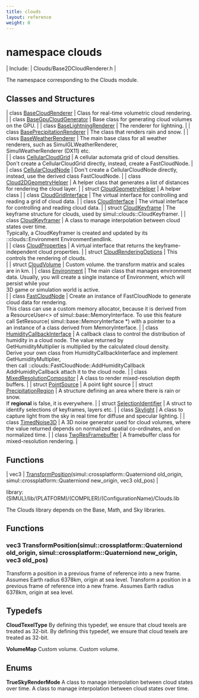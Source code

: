 ```yaml
---
title: clouds
layout: reference
weight: 0
---
```

namespace clouds
===

| Include: | Clouds/Base2DCloudRenderer.h |

The namespace corresponding to the Clouds module.<br>


Classes and Structures
---

| class [BaseCloudRenderer](clouds/BaseCloudRenderer) | Class for real-time volumetric cloud rendering.<br> |
| class [BaseGpuCloudGenerator](clouds/BaseGpuCloudGenerator) | Base class for generating cloud volumes on the GPU. |
| class [BaseLightningRenderer](clouds/BaseLightningRenderer) | The renderer for lightning. |
| class [BasePrecipitationRenderer](clouds/BasePrecipitationRenderer) | The class that renders rain and snow. |
| class [BaseWeatherRenderer](clouds/BaseWeatherRenderer) | The main base class for all weather renderers, such as SimulGLWeatherRenderer,<br>SimulWeatherRenderer (DX11) etc.<br> |
| class [CellularCloudGrid](clouds/CellularCloudGrid) | A cellular automata grid of cloud densities.<br>Don't create a CellularCloudGrid directly, instead, create a FastCloudNode. |
| class [CellularCloudNode](clouds/CellularCloudNode) | Don't create a CellularCloudNode directly, instead, use the derived class FastCloudNode. |
| class [Cloud2DGeometryHelper](clouds/Cloud2DGeometryHelper) | A helper class that generates a list of distances for rendering the cloud layer. |
| struct [CloudGeometryHelper](clouds/CloudGeometryHelper) | A helper class |
| class [CloudGridInterface](clouds/CloudGridInterface) | The virtual interface for controlling and reading a grid of cloud data. |
| class [CloudInterface](clouds/CloudInterface) | The virtual interface for controlling and reading cloud data. |
| struct [CloudKeyframe](clouds/CloudKeyframe) | The keyframe structure for clouds, used by simul::clouds::CloudKeyframer. |
| class [CloudKeyframer](clouds/CloudKeyframer) | A class to manage interpolation between cloud states over time.<br>Typically, a CloudKeyframer is created and updated by its ::clouds::Environment Environment\endlink.<br> |
| class [CloudProperties](clouds/CloudProperties) | A virtual interface that returns the keyframe-independent cloud properties. |
| struct [CloudRenderingOptions](clouds/CloudRenderingOptions) | This controls the rendering of clouds.<br> |
| struct [CloudVolume](clouds/CloudVolume) | Custom volume. the transform matrix and scales are in km. |
| class [Environment](clouds/Environment) | The main class that manages environment data. Usually, you will create a single instance of Environment, which will persist while your<br>         3D game or simulation world is active.<br> |
| class [FastCloudNode](clouds/FastCloudNode) | Create an instance of FastCloudNode to generate cloud data for rendering.<br>This class can use a custom memory allocator, because it is derived from<br>a ResourceUser<> of simul::base::MemoryInterface. To use this feature<br>call SetResource( simul::base::MemoryInterface *) with a pointer to a<br>an instance of a class derived from MemoryInterface. |
| class [HumidityCallbackInterface](clouds/HumidityCallbackInterface) | A callback class to control the distribution of humidity in a cloud node. The value returned by<br>GetHumidityMultiplier is multiplied by the calculated cloud density.<br>Derive your own class from HumidityCallbackInterface and implement GetHumidityMultiplier,<br>then call ::clouds::FastCloudNode::AddHumidityCallback AddHumidityCallback  attach it to the cloud node. |
| class [MixedResolutionCompositor](clouds/MixedResolutionCompositor) | A class to render mixed-resolution depth buffers. |
| struct [PointSource](clouds/PointSource) | A point light source |
| struct [PrecipitationRegion](clouds/PrecipitationRegion) | A structure defining an area where there is rain or snow.<br>If **regional** is false, it is everywhere. |
| struct [SelectionIdentifier](clouds/SelectionIdentifier) | A struct to identify selections of keyframes, layers etc. |
| class [Skylight](clouds/Skylight) | A class to capture light from the sky in real time for diffuse and specular lighting. |
| class [TimedNoise3D](clouds/TimedNoise3D) | A 3D noise generator used for cloud volumes, where the value returned depends on normalized spatial co-ordinates, and on normalized time. |
| class [TwoResFramebuffer](clouds/TwoResFramebuffer) | A framebuffer class for mixed-resolution rendering. |

Functions
---

| vec3 | [TransformPosition](#TransformPosition)(simul::crossplatform::Quaterniond old_origin, simul::crossplatform::Quaterniond new_origin, vec3 old_pos) |

library: (SIMUL)/lib/(PLATFORM)/(COMPILER)/(ConfigurationName)/Clouds.lib

The Clouds library depends on the Base, Math, and Sky libraries.


  


Functions
---

### <a name="TransformPosition"/>vec3 TransformPosition(simul::crossplatform::Quaterniond old_origin, simul::crossplatform::Quaterniond new_origin, vec3 old_pos)
Transform a position in a previous frame of reference into a new frame. Assumes Earth radius 6378km, origin at sea level.
Transform a position in a previous frame of reference into a new frame. Assumes Earth radius 6378km, origin at sea level.

Typedefs
---

**CloudTexelType** By defining this typedef, we ensure that cloud texels are treated as 32-bit. By defining this typedef, we ensure that cloud texels are treated as 32-bit.

**VolumeMap** Custom volume. Custom volume.

Enums
---

**TrueSkyRenderMode** A class to manage interpolation between cloud states over time. A class to manage interpolation between cloud states over time.
